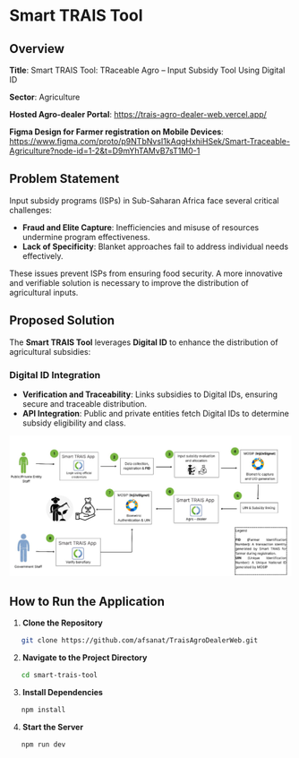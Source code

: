 # Smart TRAIS Tool

## Overview

**Title**: Smart TRAIS Tool: TRaceable Agro – Input Subsidy Tool Using Digital ID

**Sector**: Agriculture  

**Hosted Agro-dealer Portal**: https://trais-agro-dealer-web.vercel.app/

**Figma Design for Farmer registration on Mobile Devices**: https://www.figma.com/proto/p9NTbNvsI1kAqgHxhiHSek/Smart-Traceable-Agriculture?node-id=1-2&t=D9mYhTAMvB7sT1M0-1


## Problem Statement

Input subsidy programs (ISPs) in Sub-Saharan Africa face several critical challenges:

- **Fraud and Elite Capture**: Inefficiencies and misuse of resources undermine program effectiveness.
- **Lack of Specificity**: Blanket approaches fail to address individual needs effectively.

These issues prevent ISPs from ensuring food security. A more innovative and verifiable solution is necessary to improve the distribution of agricultural inputs.

## Proposed Solution

The **Smart TRAIS Tool** leverages **Digital ID** to enhance the distribution of agricultural subsidies:

### Digital ID Integration

- **Verification and Traceability**: Links subsidies to Digital IDs, ensuring secure and traceable distribution.
- **API Integration**: Public and private entities fetch Digital IDs to determine subsidy eligibility and class.

![System Architecture](/public/TRAISFlow.jpg)

## How to Run the Application

1. **Clone the Repository**
```bash
   git clone https://github.com/afsanat/TraisAgroDealerWeb.git
```

2. **Navigate to the Project Directory**
```bash
   cd smart-trais-tool
   ```

3. **Install Dependencies**
```bash
   npm install
   ```

4. **Start the Server**
```bash
   npm run dev
   ```